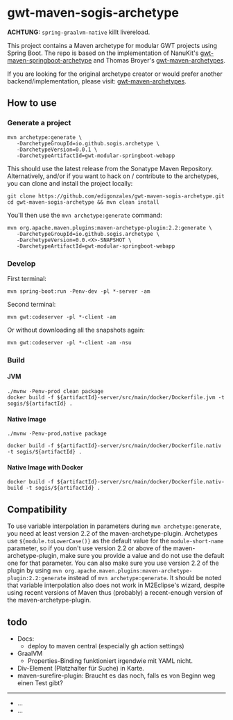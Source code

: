 # gwt-maven-sogis-archetype

**ACHTUNG:** `spring-graalvm-native` killt livereload.

This project contains a Maven archetype for modular GWT projects using Spring Boot. The repo is based on the implementation of NanuKit's [gwt-maven-springboot-archetype](https://github.com/NaluKit/gwt-maven-springboot-archetype) and Thomas Broyer's [gwt-maven-archetypes](https://github.com/tbroyer/gwt-maven-archetypes).

If you are looking for the original archetype creator or would prefer another backend/implementation, please visit:  [gwt-maven-archetypes](https://github.com/tbroyer/gwt-maven-archetypes).


## How to use

### Generate a project
```
mvn archetype:generate \
   -DarchetypeGroupId=io.github.sogis.archetype \
   -DarchetypeVersion=0.0.1 \
   -DarchetypeArtifactId=gwt-modular-springboot-webapp
```

This should use the latest release from the Sonatype Maven Repository. Alternatively, and/or if you want to hack on / contribute to the archetypes, you can clone and install the project locally:

```
git clone https://github.com/edigonzales/gwt-maven-sogis-archetype.git
cd gwt-maven-sogis-archetype && mvn clean install
```

You'll then use the `mvn archetype:generate` command:

```
mvn org.apache.maven.plugins:maven-archetype-plugin:2.2:generate \
   -DarchetypeGroupId=io.github.sogis.archetype \
   -DarchetypeVersion=0.0.<X>-SNAPSHOT \
   -DarchetypeArtifactId=gwt-modular-springboot-webapp
```

### Develop
First terminal:
```
mvn spring-boot:run -Penv-dev -pl *-server -am
```

Second terminal:
```
mvn gwt:codeserver -pl *-client -am
```

Or without downloading all the snapshots again:

```
mvn gwt:codeserver -pl *-client -am -nsu
```

### Build

#### JVM

```
./mvnw -Penv-prod clean package
docker build -f ${artifactId}-server/src/main/docker/Dockerfile.jvm -t sogis/${artifactId} .
```

#### Native Image
```
./mvnw -Penv-prod,native package
```

```
docker build -f ${artifactId}-server/src/main/docker/Dockerfile.nativ -t sogis/${artifactId} .
```

#### Native Image with Docker
```
docker build -f ${artifactId}-server/src/main/docker/Dockerfile.nativ-build -t sogis/${artifactId} .
```

## Compatibility

To use variable interpolation in parameters during `mvn archetype:generate`, you need at least version 2.2 of the maven-archetype-plugin. Archetypes use `${module.toLowerCase()}` as the default value for the `module-short-name` parameter, so if you don't use version 2.2 or above of the maven-archetype-plugin, make sure you provide a value and do not use the default one for that parameter. You can also make sure you use version 2.2 of the plugin by using `mvn org.apache.maven.plugins:maven-archetype-plugin:2.2:generate` instead of `mvn archetype:generate`. It should be noted that variable interpolation also does not work in M2Eclipse's wizard, despite using recent versions of Maven thus (probably) a recent-enough version of the maven-archetype-plugin.

## todo
- Docs:
  * deploy to maven central (especially gh action settings)
- GraalVM
  * Properties-Binding funktioniert irgendwie mit YAML nicht.
- Div-Element (Platzhalter für Suche) in Karte.
- maven-surefire-plugin: Braucht es das noch, falls es von Beginn weg einen Test gibt?
- ---
- ...
- ...

